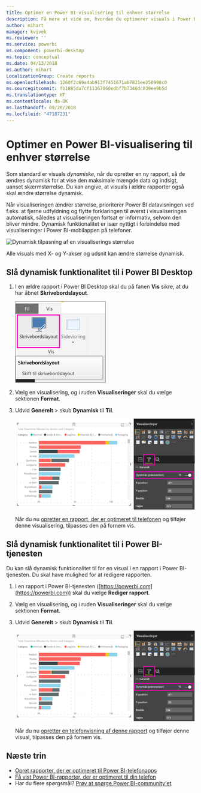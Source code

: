 ```yaml
---
title: Optimer en Power BI-visualisering til enhver størrelse
description: Få mere at vide om, hvordan du optimerer visuals i Power BI Desktop og Power BI-tjenesten til Power BI-telefonapps.
author: mihart
manager: kvivek
ms.reviewer: ''
ms.service: powerbi
ms.component: powerbi-desktop
ms.topic: conceptual
ms.date: 04/13/2018
ms.author: mihart
LocalizationGroup: Create reports
ms.openlocfilehash: 1260f2c69a4ab913f7451671ab7821ee250998c0
ms.sourcegitcommit: fb1885da7cf11367660edbf7b7346dc039ee9b5d
ms.translationtype: HT
ms.contentlocale: da-DK
ms.lasthandoff: 09/26/2018
ms.locfileid: "47187231"
---
```

# <a name="optimize-a-power-bi-visual-for-any-size"></a>Optimer en Power BI-visualisering til enhver størrelse
Som standard er visuals *dynamiske*, når du opretter en ny rapport, så de ændres dynamisk for at vise den maksimale mængde data og indsigt, uanset skærmstørrelse. Du kan angive, at visuals i ældre rapporter også skal ændre størrelse dynamisk.

Når visualiseringen ændrer størrelse, prioriterer Power BI datavisningen ved f.eks. at fjerne udfyldning og flytte forklaringen til øverst i visualiseringen automatisk, således at visualiseringen fortsat er informativ, selvom den bliver mindre. Dynamisk funktionalitet er især nyttigt i forbindelse med visualiseringer i Power BI-mobilappen på telefoner.

![Dynamisk tilpasning af en visualiserings størrelse](media/desktop-create-responsive-visuals/power-bi-responsive-visual.gif)

Alle visuals med X- og Y-akser og udsnit kan ændre størrelse dynamisk.

## <a name="turn-on-responsiveness-in-power-bi-desktop"></a>Slå dynamisk funktionalitet til i Power BI Desktop
1. I en ældre rapport i Power BI Desktop skal du på fanen **Vis** sikre, at du har åbnet **Skrivebordslayout**.
   
    ![Ikonet Skrivebordslayout](media/desktop-create-responsive-visuals/power-bi-desktop-layout.png)
2. Vælg en visualisering, og i ruden **Visualiseringer** skal du vælge sektionen **Format**.
3. Udvid **Generelt** > skub **Dynamisk** til **Til**.
   
    ![Dynamisk Til](media/desktop-create-responsive-visuals/power-bi-turn-responsive-on.png)
   
     Når du nu [opretter en rapport, der er optimeret til telefonen](../desktop-create-phone-report.md) og tilføjer denne visualisering, tilpasses den på fornem vis.

## <a name="turn-on-responsiveness-in-the-power-bi-service"></a>Slå dynamisk funktionalitet til i Power BI-tjenesten
Du kan slå dynamisk funktionalitet til for en visual i en rapport i Power BI-tjenesten. Du skal have mulighed for at redigere rapporten.

1. I en rapport i Power BI-tjenesten ([https://powerbi.com](https://powerbi.com)) skal du vælge **Rediger rapport**.
2. Vælg en visualisering, og i ruden **Visualiseringer** skal du vælge sektionen **Format**.
3. Udvid **Generelt** > skub **Dynamisk** til **Til**.
   
    ![Dynamisk Til](media/desktop-create-responsive-visuals/power-bi-turn-responsive-on.png)
   
     Når du nu [opretter en telefonvisning af denne rapport](../desktop-create-phone-report.md) og tilføjer denne visual, tilpasses den på fornem vis.

## <a name="next-steps"></a>Næste trin
* [Opret rapporter, der er optimeret til Power BI-telefonapps](../desktop-create-phone-report.md)
* [Få vist Power BI-rapporter, der er optimeret til din telefon](../consumer/mobile/mobile-apps-view-phone-report.md)
* Har du flere spørgsmål? [Prøv at spørge Power BI-community'et](http://community.powerbi.com/)

